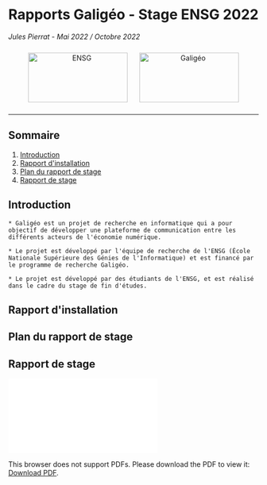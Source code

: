# Rapports Galigéo - Stage ENSG 2022
*Jules Pierrat - Mai 2022 / Octobre 2022*

<p align="center">
    <img src="https://www.ensg.eu/-MEP0-/apv/logo_ensg_rwd.png" alt="ENSG" width="200" height="100" style="margin: 10px">
    <img src="https://galigeo-for-salesforce.github.io/assets/logo-galigeo.svg" alt="Galigéo" width="200" height="100" style="margin: 10px">
</p>

----

## Sommaire

1. [Introduction](#introduction)
2. [Rapport d'installation](#rapport-d-installation)
3. [Plan du rapport de stage](#plan-du-rapport-de-stage)
4. [Rapport de stage](#rapport-de-stage)

## Introduction

    * Galigéo est un projet de recherche en informatique qui a pour objectif de développer une plateforme de communication entre les différents acteurs de l'économie numérique.   

    * Le projet est développé par l'équipe de recherche de l'ENSG (École Nationale Supérieure des Génies de l'Informatique) et est financé par le programme de recherche Galigéo.

    * Le projet est développé par des étudiants de l'ENSG, et est réalisé dans le cadre du stage de fin d'études.

## Rapport d'installation

    
## Plan du rapport de stage

## Rapport de stage

<object data="./RAPPORT_ING3_PIERRAT_Jules.pdf" type="application/pdf" width="700px" height="700px">
    <embed src="./RAPPORT_ING3_PIERRAT_Jules.pdf">
        <p>This browser does not support PDFs. Please download the PDF to view it: <a href="./RAPPORT_ING3_PIERRAT_Jules.pdf">Download PDF</a>.</p>
    </embed>
</object>